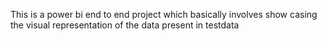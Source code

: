 This is a power bi end to end project which basically involves show casing the visual representation of the data present in testdata 
